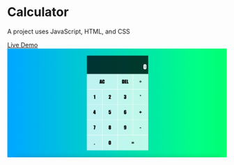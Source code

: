 # Calculator
A project uses JavaScript, HTML, and CSS

<a href="https://ssweilee.github.io/Calculator/" target="_blank">
Live Demo
</a>

<img src="https://github.com/ssweilee/Calculator/blob/main/Calculator.jpg" style="max-width: 100%;">
